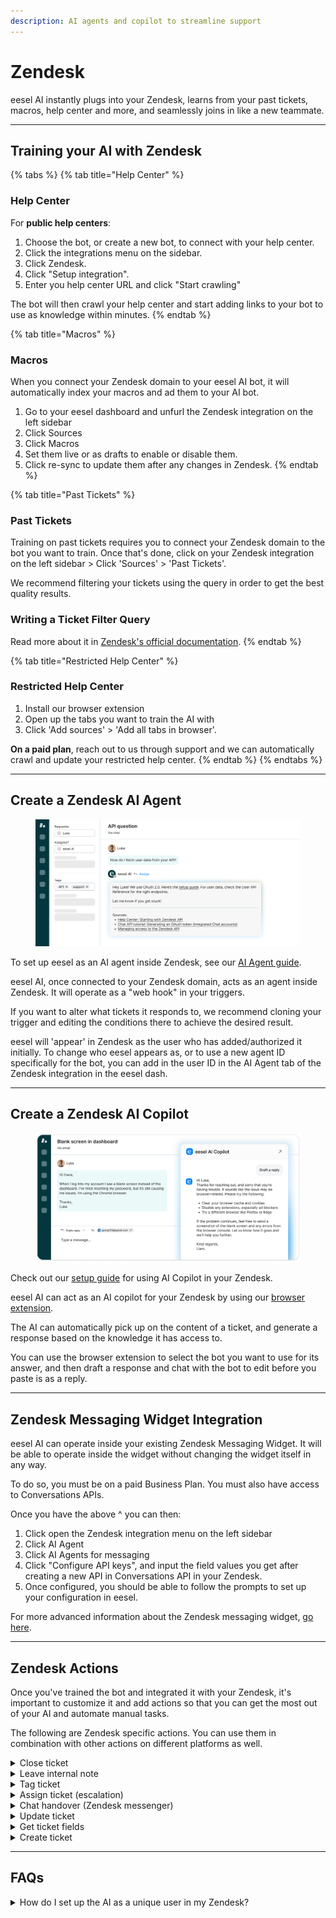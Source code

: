 ```yaml
---
description: AI agents and copilot to streamline support
---
```


# Zendesk

eesel AI instantly plugs into your Zendesk, learns from your past tickets, macros, help center and more, and seamlessly joins in like a new teammate.

***

## Training your AI with Zendesk

{% tabs %}
{% tab title="Help Center" %}
### Help Center

For **public help centers**:

1. Choose the bot, or create a new bot, to connect with your help center.&#x20;
2. Click the integrations menu on the sidebar.&#x20;
3. Click Zendesk.
4. Click "Setup integration".
5. Enter you help center URL and click "Start crawling"

The bot will then crawl your help center and start adding links to your bot to use as knowledge within minutes.&#x20;
{% endtab %}

{% tab title="Macros" %}
### Macros

When you connect your Zendesk domain to your eesel AI bot, it will automatically index your macros and ad them to your AI bot.

1. Go to your eesel dashboard and unfurl the Zendesk integration on the left sidebar
2. Click Sources
3. Click Macros&#x20;
4. Set them live or as drafts to enable or disable them.
5. Click re-sync to update them after any changes in Zendesk.
{% endtab %}

{% tab title="Past Tickets" %}
### Past Tickets

Training on past tickets requires you to connect your Zendesk domain to the bot you want to train. Once that's done, click on your Zendesk integration on the left sidebar > Click 'Sources' > 'Past Tickets'.&#x20;

We recommend filtering your tickets using the query in order to get the best quality results.

### Writing a Ticket Filter Query <a href="#h_6778e3d5d6" id="h_6778e3d5d6"></a>

Read more about it in [Zendesk's official documentation](https://support.zendesk.com/hc/en-us/articles/4408886879258-Zendesk-Support-search-reference).
{% endtab %}

{% tab title="Restricted Help Center" %}
### **Restricted Help Center**

1. Install our browser extension
2. Open up the tabs you want to train the AI with
3. Click 'Add sources' > 'Add all tabs in browser'.&#x20;

**On a paid plan**, reach out to us through support and we can automatically crawl and update your restricted help center.
{% endtab %}
{% endtabs %}

***

## Create a Zendesk AI Agent

<figure><img src="../../.gitbook/assets/AI Agent Asset zendesk.png" alt=""><figcaption></figcaption></figure>

To set up eesel as an AI agent inside Zendesk, see our [AI Agent guide](../../products/ai-agent.md).

eesel AI, once connected to your Zendesk domain, acts as an agent inside Zendesk. It will operate as a "web hook" in your triggers.&#x20;

If you want to alter what tickets it responds to, we recommend cloning your trigger and editing the conditions there to achieve the desired result.&#x20;

eesel will 'appear' in Zendesk as the user who has added/authorized it initially. To change who eesel appears as, or to use a new agent ID specifically for the bot, you can add in the user ID in the AI Agent tab of the Zendesk integration in the eesel dash.

***

## Create a Zendesk AI Copilot

<figure><img src="../../.gitbook/assets/AI_Copilot_Asset_5 1.png" alt=""><figcaption></figcaption></figure>

Check out our [setup guide](../../products/ai-copilot.md) for using AI Copilot in your Zendesk.

eesel AI can act as an AI copilot for your Zendesk by using our [browser extension](https://chromewebstore.google.com/detail/eesel-ai-chatgpt-sidebar/ejhkkbilnpifailgngpkgmiofhioacjd?hl=en).&#x20;

The AI can automatically pick up on the content of a ticket, and generate a response based on the knowledge it has access to.

You can use the browser extension to select the bot you want to use for its answer, and then draft a response and chat with the bot to edit before you paste is as a reply.

***

## Zendesk Messaging Widget Integration

eesel AI can operate inside your existing Zendesk Messaging Widget. It will be able to operate inside the widget without changing the widget itself in any way.&#x20;

To do so, you must be on a paid Business Plan. You must also have access to Conversations APIs.&#x20;

Once you have the above ^ you can then:

1. Click open the Zendesk integration menu on the left sidebar
2. Click AI Agent
3. Click AI Agents for messaging
4. Click "Configure API keys", and input the field values you get after creating a new API in Conversations API in your Zendesk.
5. Once configured, you should be able to follow the prompts to set up your configuration in eesel.&#x20;

For more advanced information about the Zendesk messaging widget, [go here](./#zendesk-messaging-widget-integration).



***

## Zendesk Actions

Once you've trained the bot and integrated it with your Zendesk, it's important to customize it and add actions so that you can get the most out of your AI and automate manual tasks.

The following are Zendesk specific actions. You can use them in combination with other actions on different platforms as well.

<details>

<summary>Close ticket</summary>

`zendesk_close_ticket`

* **Purpose:** Close a Zendesk ticket.
* **Key Params:** `close: true`
* **When/How to Use:** Use this tool when the user explicitly indicates their issue is resolved, they are satisfied with the assistance, or the conversation reaches a natural conclusion where closure is appropriate according to your support process. The ticket ID for the current conversation is automatically available to the tool.
*   **Example Prompt Instruction:**

    > If the user explicitly states their problem is solved, they are satisfied with the outcome, or the conversation has concluded and no further action is required, you must confirm this understanding with the user. If they agree, call the zendesk\_close\_ticket tool to mark the ticket as closed.

</details>

<details>

<summary>Leave internal note</summary>

`zendesk_leave_internal_note`

* **Purpose:** Add a private internal note to a Zendesk ticket.
* **Key Params:** `note: str`
* **When/How to Use:** Use this tool to add context, summarize the AI's interaction, or flag important information for a human agent who might review the ticket later. This note is not visible to the end-user. Use this when the AI performs an action (like escalating) or when the conversation contains nuances a human agent should be aware of. The ticket ID is automatically available.
*   **Example Prompt Instruction:**

    > If you escalate a conversation to a human agent, or if you are unable to fully resolve the user's query but have provided some assistance, you must call zendesk\_leave\_internal\_note. The note parameter should be a brief summary of the user's request and the steps you took or information you provided before the handover.

</details>

<details>

<summary>Tag ticket</summary>

`zendesk_tag_ticket`

* **Purpose:** Add tags to a Zendesk ticket for categorization and workflow automation.

- **Key Params:** `tag: str` (space-separated)

* **When/How to Use:** Use this tool when the conversation's topic or resolution falls into specific categories you use for reporting, routing, or automation. Instruct the AI to identify keywords or themes in the conversation to determine the appropriate tags. If applying multiple tags in one call, list them space-separated in the `tag` parameter string. The ticket ID is automatically available.

-   **Example Prompt Instruction:**

    > After assisting the user, analyze the conversation's main topic and the resolution. If the user's request was related to 'billing', 'shipping', or 'product support', you must call zendesk\_tag\_ticket. The tag parameter should be the relevant tag (e.g., 'billing', 'shipping', 'product-support'). If the issue was successfully resolved by you, also add the tag 'ai-resolved'. If both apply, use space-separated tags like 'shipping ai-resolved'.

</details>

<details>

<summary>Assign ticket (escalation)</summary>

`zendesk_assign_ticket`

* **Key Params:** `new_assignee: str`

- **When/How to Use:** Use this tool when the query requires human expertise that the AI cannot provide, or when the conversation needs to be routed to a specific team (represented by an assignee). You will need to define how the AI identifies the correct `new_assignee` identifier (which is typically an ID or a precisely matched name depending on your Zendesk setup and the tool's exact implementation, but is not an email address). The ticket ID is automatically available.

*   **Example Prompt Instruction:**

    > If the user's request involves a complex technical issue you cannot resolve, or if the user specifically asks to speak with a human agent, you must inform the user you are escalating the issue and then call zendesk\_assign\_ticket. Set the new\_assignee parameter to the specific ID or identifier for your 'Technical Support Team' group.

</details>

<details>

<summary>Chat handover (Zendesk messenger)</summary>

`zendesk_chat_handover`

* **Purpose:** Handover a Zendesk Messenger chat to a human agent.
* **Key Params:** — (No explicit parameters)
* **When/How to Use:** This is specifically for chat interactions. Use this when the AI determines it cannot resolve the user's query in a chat format and human intervention is required immediately.
*   **Example Prompt Instruction:**

    > In a chat conversation, if the user's query is unclear, requires account-specific actions you cannot perform, or the user explicitly asks to chat with a human, you must inform the user that you are connecting them with an agent and then call the zendesk\_chat\_handover tool.

</details>

<details>

<summary>Update ticket</summary>

`zendesk_update_ticket`

* **Purpose:** Updates a Zendesk ticket with the provided payload.
* **Key Params:** `payload: str` (JSON string)
* **When/How to Use:** Use this for modifying various ticket fields (status, priority, custom fields, etc.). The ticket ID for the current conversation is automatically available. You must instruct the AI to construct the JSON payload based on the desired updates indicated by the user or the workflow logic.
*   **Example Prompt Instruction:**

    > If the user indicates their issue is resolved and you have confirmed it, or if the workflow requires setting the ticket status to 'solved', you must call zendesk\_update\_ticket. Set the payload parameter to a JSON string that updates the status, e.g., payload='{"status": "solved"}'.
    >
    > If the user reports a high-priority issue you are escalating, you might call `zendesk_update_ticket` with `payload='{"priority": "high"}'`.
    >
    > To update a custom field (ID 123), call `zendesk_update_ticket` with `payload='{"custom_fields": [{"id": 123, "value": "new value"}]}'`.

</details>

<details>

<summary>Get ticket fields</summary>

`zendesk_get_ticket_fields`

* **Purpose:** Retrieves specified fields from a Zendesk ticket.
* **Key Params:** `fields: str` (comma-separated)
* **When/How to Use:** Use this when you need specific information from the current ticket (e.g., its current status, assignee, or a custom field value) to inform your next action or response. You must specify the field names (standard or custom field IDs as strings) you need. The ticket ID is automatically available.
*   **Example Prompt Instruction:**

    > Before escalating a ticket, you should check its current status and assignee. Call zendesk\_get\_ticket\_fields with the parameter fields='status,assignee\_id'. Use the results to inform the user about the current state or to decide who to assign it to next.
    >
    > If a user's query depends on a custom field (ID 456), call `zendesk_get_ticket_fields` with `fields='456'`.

</details>

<details>

<summary>Create ticket</summary>

`zendesk_create_ticket`

* **Purpose:** Creates a new ticket in Zendesk.
* **Key Params:** `summary: str, name: str, email: str`, optional `tags: List[str]`, optional `group_id: int`, optional `assignee_id: int`
* **When/How to Use:** Use when a user's request warrants creating a new, separate ticket, such as a new inquiry identified within an existing conversation, or a request received via a non-ticket channel that needs formal tracking. You must gather the `summary`, `name`, and `email` of the requester. Optional parameters like `tags`, `group_id`, or `assignee_id` can be set based on workflow rules or user input.
*   **Example Prompt Instruction:**

    > If a user asks a new question that is unrelated to the current conversation's topic, offer to create a new ticket for that specific question. If they agree, collect a brief summary of the new question, the user's name, and email address. Call zendesk\_create\_ticket with the collected summary, name (from user context), and email (from user context). Add a tag like tags=\['new\_inquiry'] or specify an group\_id if needed.

</details>

***

## FAQs

<details>

<summary>How do I set up the AI as a unique user in my Zendesk?</summary>

If you need to change the user that Eesel AI uses to send replies and updates inside Zendesk, follow these steps:

### Step 1: Create a New User in Zendesk <a href="#h_4f5966826d" id="h_4f5966826d"></a>

1. Log into your Zendesk account.
2. Navigate to Admin Center > People > Agents
3. Click Add user and enter the necessary details (name, email, role).
4. Save the user.

### Step 2: Find the User ID <a href="#h_baab0a3db3" id="h_baab0a3db3"></a>

The User ID is a unique identifier required for Eesel AI. To find it:

1. In Zendesk, go to Admin Center > People > Search Users and find the newly created user.
2. Click on the user’s name to open their profile.
3.  Look at the URL in your browser’s address bar—it will be in the format:

    ```
    https://yourcompany.zendesk.com/agent/users/123456789
    ```
4. The number at the end (e.g., `123456789`) is the User ID. Copy this.

### Step 3: Update Eesel AI’s Response Settings <a href="#h_d6eb7fbbe4" id="h_d6eb7fbbe4"></a>

1. Log into Eesel AI.
2. In the sidebar, navigate to Zendesk > AI Agent.
3. Find the field titled "What user should the bot respond as?"
4. Paste the copied User ID into this field.
5. Save the changes.

Eesel AI will now send replies and updates as the selected user inside Zendesk.

</details>

